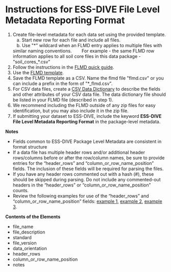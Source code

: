 # Instructions for ESS-DIVE File Level Metadata Reporting Format

1. Create file-level metadata for each data set using the provided template.  
&nbsp;&nbsp;&nbsp;a. Start new row for each file and include all files.  
&nbsp;&nbsp;&nbsp;b. Use "\*" wildcard when an FLMD entry applies to multiple files with similar naming conventions.
&nbsp;&nbsp;&nbsp;&nbsp;&nbsp;&nbsp; For example - the same FLMD row information applies to all soil core files in this data package - "soil\_cores\_\*\.csv"  
2. Follow the instructions in the [FLMD quick guide](flmd_quick_guide.md). 
3. Use the [FLMD template](flmd_template.csv).  
4. Save the FLMD template as a CSV. Name the flmd file "flmd.csv" or you can include a prefix in the form of "\*\_flmd.csv".  
5. For CSV data files, create a [CSV Data Dictionary](CSV_dd/) to describe the fields and other attributes of your CSV data file. The data dictionary file should be listed in your FLMD file (described in step 1). 
6. We recommend including the FLMD outside of any zip files for easy identification, but you may also include it in the zip file.
7. If submitting your dataset to ESS-DIVE, include the keyword **ESS-DIVE File Level Metadata Reporting Format** in the package-level metadata.

**Notes**

* Fields common to ESS-DIVE Package Level Metadata are consistent in format structure
* If a data file has multiple header rows and/or additional header rows/columns before or after the row/column names, be sure to provide entries for the “header_rows” and “column_or_row_name_position” fields. The inclusion of these fields will be required for parsing the files.
* If you have any header rows commented out with a hash (#), these should be skipped during parsing. Do not include any commented-out headers in the “header_rows”  or “column_or_row_name_position” counts.
* Review the following examples for use of the “header_rows” and “column_or_row_name_position” fields: [example 1](flmd_header_rows_example_1.png), [example 2](flmd_header_rows_example_2.png), [example 3](flmd_header_rows_example_3.png).   

**Contents of the Elements**

* file_name 
* file_description
* standard  
* file_version
* data_orientation  
* header_rows
* column_or_row_name_position
* notes

